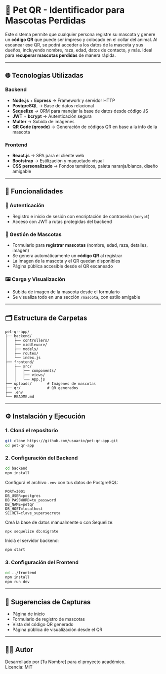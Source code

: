 # 🐾 Pet QR - Identificador para Mascotas Perdidas

Este sistema permite que cualquier persona registre su mascota y genere un **código QR** que puede ser impreso y colocado en el collar del animal. Al escanear ese QR, se podrá acceder a los datos de la mascota y sus dueños, incluyendo nombre, raza, edad, datos de contacto, y más. Ideal para **recuperar mascotas perdidas** de manera rápida.

---

## 🌐 Tecnologías Utilizadas

### Backend
- **Node.js** + **Express** → Framework y servidor HTTP
- **PostgreSQL** → Base de datos relacional
- **Sequelize** → ORM para manejar la base de datos desde código JS
- **JWT** + **bcrypt** → Autenticación segura
- **Multer** → Subida de imágenes
- **QR Code (qrcode)** → Generación de códigos QR en base a la info de la mascota

### Frontend
- **React.js** → SPA para el cliente web
- **Bootstrap** → Estilización y maquetado visual
- **CSS personalizado** → Fondos temáticos, paleta naranja/blanca, diseño amigable

---

## 🧩 Funcionalidades

### 🔐 Autenticación
- Registro e inicio de sesión con encriptación de contraseña (`bcrypt`)
- Acceso con JWT a rutas protegidas del backend

### 🐶 Gestión de Mascotas
- Formulario para **registrar mascotas** (nombre, edad, raza, detalles, imagen)
- Se genera automáticamente un **código QR** al registrar
- La imagen de la mascota y el QR quedan disponibles
- Página pública accesible desde el QR escaneado

### 🖼️ Carga y Visualización
- Subida de imagen de la mascota desde el formulario
- Se visualiza todo en una sección `/mascota`, con estilo amigable

---

## 🗂️ Estructura de Carpetas

```
pet-qr-app/
├── backend/
│   ├── controllers/
│   ├── middleware/
│   ├── models/
│   ├── routes/
│   └── index.js
├── frontend/
│   ├── src/
│   │   ├── components/
│   │   ├── views/
│   │   └── App.js
├── uploads/       # Imágenes de mascotas
├── qr/            # QR generados
├── .env
└── README.md
```

---

## ⚙️ Instalación y Ejecución

### 1. Cloná el repositorio

```bash
git clone https://github.com/usuario/pet-qr-app.git
cd pet-qr-app
```

### 2. Configuración del Backend

```bash
cd backend
npm install
```

Configurá el archivo `.env` con tus datos de PostgreSQL:

```env
PORT=3001
DB_USER=postgres
DB_PASSWORD=tu_password
DB_NAME=petqr
DB_HOST=localhost
SECRET=clave_supersecreta
```

Creá la base de datos manualmente o con Sequelize:

```bash
npx sequelize db:migrate
```

Iniciá el servidor backend:

```bash
npm start
```

### 3. Configuración del Frontend

```bash
cd ../frontend
npm install
npm run dev
```

---

## 📸 Sugerencias de Capturas

- Página de inicio
- Formulario de registro de mascotas
- Vista del código QR generado
- Página pública de visualización desde el QR

---

## 👨‍💻 Autor

Desarrollado por [Tu Nombre] para el proyecto académico.  
Licencia: MIT
